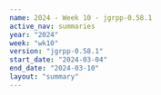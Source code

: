 ```yaml
---
name: 2024 - Week 10 - jgrpp-0.58.1
active_nav: summaries
year: "2024"
week: "wk10"
version: "jgrpp-0.58.1"
start_date: "2024-03-04"
end_date: "2024-03-10"
layout: "summary"
---
```

